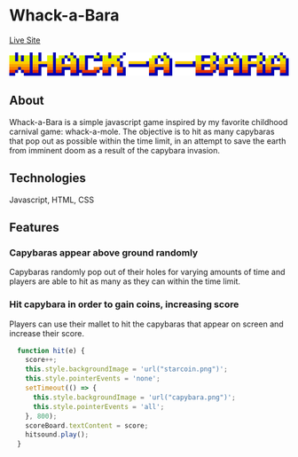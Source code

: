 # Whack-a-Bara

[Live Site](https://alexbpbdroid.github.io/whack-a-bara/)

![mainpage](https://github.com/alexbpbdroid/whack-a-bara/blob/master/bara-title.png)

## About

Whack-a-Bara is a simple javascript game inspired by my favorite childhood carnival game: whack-a-mole.  The objective is to hit as many capybaras that pop out as possible within the
time limit, in an attempt to save the earth from imminent doom as a result of the capybara invasion.

## Technologies

Javascript, HTML, CSS

## Features

### Capybaras appear above ground randomly

Capybaras randomly pop out of their holes for varying amounts of time and players are able to hit as many as they can within the time limit.

### Hit capybara in order to gain coins, increasing score

Players can use their mallet to hit the capybaras that appear on screen and increase their score.

```Javascript
  function hit(e) {
    score++;
    this.style.backgroundImage = 'url("starcoin.png")';
    this.style.pointerEvents = 'none';
    setTimeout(() => {
      this.style.backgroundImage = 'url("capybara.png")';
      this.style.pointerEvents = 'all';
    }, 800);
    scoreBoard.textContent = score;
    hitsound.play();
  }
```
